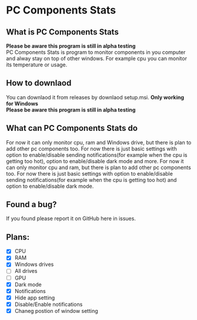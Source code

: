 # PC Components Stats
## What is PC Components Stats
**Please be aware this program is still in alpha testing** <br>
PC Components Stats is program to monitor components in you computer and alway stay on top of other windows. For example cpu you can monitor its temperature or usage.
## How to downlaod
You can downlaod it from releases by downlaod setup.msi. **Only working for Windows** <br>
**Please be aware this program is still in alpha testing**
## What can PC Components Stats do
For now it can only monitor cpu, ram and Windows drive, but there is plan to add other pc components too. For now there is just basic settings with option to enable/disable sending notifications(for example when the cpu is getting too hot), option to enable/disable dark mode and more.
For now it can only monitor cpu and ram, but there is plan to add other pc components too. For now there is just basic settings with option to enable/disable sending notifications(for example when the cpu is getting too hot) and option to enable/disable dark mode.
## Found a bug?
If you found please report it on GitHub here in issues.
## Plans:
- [x] CPU
- [x] RAM
- [x] Windows drives
- [ ] All drives
- [ ] GPU
- [x] Dark mode
- [x] Notifications
- [x] Hide app setting
- [x] Disable/Enable notifications
- [x] Chaneg postion of window setting
